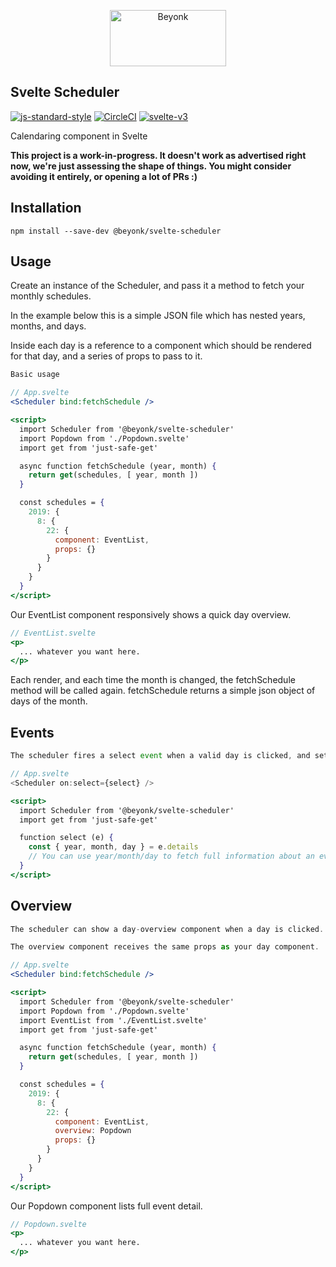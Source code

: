 <p align="center">
  <img width="186" height="90" src="https://user-images.githubusercontent.com/218949/44782765-377e7c80-ab80-11e8-9dd8-fce0e37c235b.png" alt="Beyonk" />
</p>

## Svelte Scheduler

[![js-standard-style](https://img.shields.io/badge/code%20style-standard-brightgreen.svg)](http://standardjs.com) [![CircleCI](https://circleci.com/gh/beyonk-adventures/svelte-scheduler.svg?style=shield)](https://circleci.com/gh/beyonk-adventures/svelte-scheduler) [![svelte-v3](https://img.shields.io/badge/svelte-v3-blueviolet.svg)](https://svelte.dev)

Calendaring component in Svelte

**This project is a work-in-progress. It doesn't work as advertised right now, we're just assessing the shape of things. You might consider avoiding it entirely, or opening a lot of PRs :)**

## Installation

`npm install --save-dev @beyonk/svelte-scheduler`

## Usage

Create an instance of the Scheduler, and pass it a method to fetch your monthly schedules.

In the example below this is a simple JSON file which has nested years, months, and days.

Inside each day is a reference to a component which should be rendered for that day, and a series of props to pass to it.

```jsx
Basic usage

// App.svelte
<Scheduler bind:fetchSchedule />

<script>
  import Scheduler from '@beyonk/svelte-scheduler'
  import Popdown from './Popdown.svelte'
  import get from 'just-safe-get'

  async function fetchSchedule (year, month) {
    return get(schedules, [ year, month ])
  }

  const schedules = {
    2019: {
      8: {
        22: {
          component: EventList,
          props: {}
        }
      }
    }
  }
</script>
```

Our EventList component responsively shows a quick day overview.

```jsx
// EventList.svelte
<p>
  ... whatever you want here.
</p>
```

Each render, and each time the month is changed, the fetchSchedule method will be called again. fetchSchedule returns a simple json object of days of the month.

## Events

```jsx
The scheduler fires a select event when a valid day is clicked, and sets the class 'is-selected' on that day in the calendar.

// App.svelte
<Scheduler on:select={select} />

<script>
  import Scheduler from '@beyonk/svelte-scheduler'
  import get from 'just-safe-get'

  function select (e) {
    const { year, month, day } = e.details
    // You can use year/month/day to fetch full information about an event.
  }
</script>
```
## Overview

```jsx
The scheduler can show a day-overview component when a day is clicked. Specify the 'overview' property on your month data.

The overview component receives the same props as your day component.

// App.svelte
<Scheduler bind:fetchSchedule />

<script>
  import Scheduler from '@beyonk/svelte-scheduler'
  import Popdown from './Popdown.svelte'
  import EventList from './EventList.svelte'
  import get from 'just-safe-get'

  async function fetchSchedule (year, month) {
    return get(schedules, [ year, month ])
  }

  const schedules = {
    2019: {
      8: {
        22: {
          component: EventList,
          overview: Popdown
          props: {}
        }
      }
    }
  }
</script>
```

Our Popdown component lists full event detail.

```jsx
// Popdown.svelte
<p>
  ... whatever you want here.
</p>
```